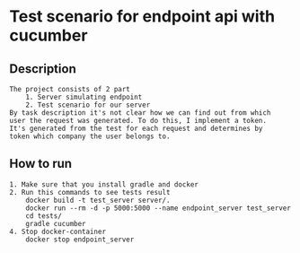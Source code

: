 # Test scenario for endpoint api with cucumber

## Description
	The project consists of 2 part
		1. Server simulating endpoint
		2. Test scenario for our server
	By task description it's not clear how we can find out from which 
	user the request was generated. To do this, I implement a token. 
	It's generated from the test for each request and determines by 
	token which company the user belongs to.


## How to run
	1. Make sure that you install gradle and docker
	2. Run this commands to see tests result
		docker build -t test_server server/.
		docker run --rm -d -p 5000:5000 --name endpoint_server test_server
		cd tests/
		gradle cucumber
	4. Stop docker-container
		docker stop endpoint_server 
